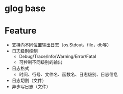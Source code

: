 # glog base

# Feature

- 支持向不同位置输出日志（os.Stdout，file，db等）
- 日志级别控制
  - Debug/Trace/Info/Warning/Error/Fatal
  - 可控制不同级别的输出
- 日志格式
  - 时间、行号、文件名、函数名、日志级别、日志信息
- 日志切割（文件）
- 异步写日志（文件）